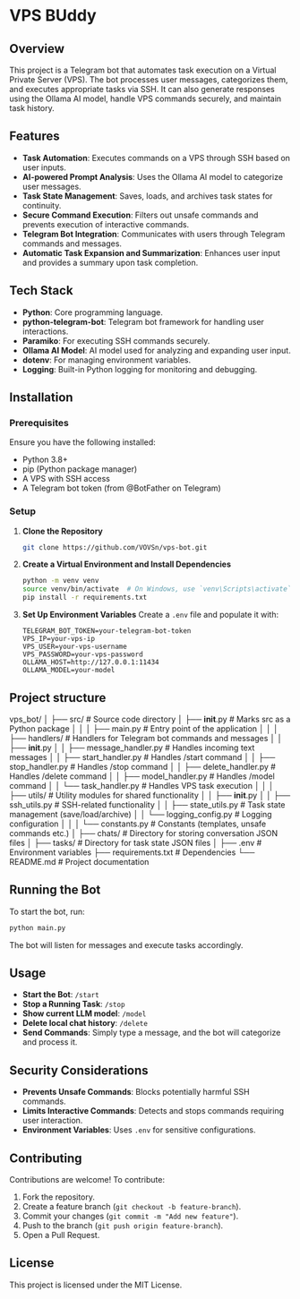 # VPS BUddy

## Overview
This project is a Telegram bot that automates task execution on a Virtual Private Server (VPS). The bot processes user messages, categorizes them, and executes appropriate tasks via SSH. It can also generate responses using the Ollama AI model, handle VPS commands securely, and maintain task history.

## Features
- **Task Automation**: Executes commands on a VPS through SSH based on user inputs.
- **AI-powered Prompt Analysis**: Uses the Ollama AI model to categorize user messages.
- **Task State Management**: Saves, loads, and archives task states for continuity.
- **Secure Command Execution**: Filters out unsafe commands and prevents execution of interactive commands.
- **Telegram Bot Integration**: Communicates with users through Telegram commands and messages.
- **Automatic Task Expansion and Summarization**: Enhances user input and provides a summary upon task completion.

## Tech Stack
- **Python**: Core programming language.
- **python-telegram-bot**: Telegram bot framework for handling user interactions.
- **Paramiko**: For executing SSH commands securely.
- **Ollama AI Model**: AI model used for analyzing and expanding user input.
- **dotenv**: For managing environment variables.
- **Logging**: Built-in Python logging for monitoring and debugging.

## Installation

### Prerequisites
Ensure you have the following installed:
- Python 3.8+
- pip (Python package manager)
- A VPS with SSH access
- A Telegram bot token (from @BotFather on Telegram)

### Setup

1. **Clone the Repository**
   ```sh
   git clone https://github.com/VOVSn/vps-bot.git
   ```
2. **Create a Virtual Environment and Install Dependencies**
   ```sh
   python -m venv venv
   source venv/bin/activate  # On Windows, use `venv\Scripts\activate`
   pip install -r requirements.txt
   ```
3. **Set Up Environment Variables**
   Create a `.env` file and populate it with:
   ```env
   TELEGRAM_BOT_TOKEN=your-telegram-bot-token
   VPS_IP=your-vps-ip
   VPS_USER=your-vps-username
   VPS_PASSWORD=your-vps-password
   OLLAMA_HOST=http://127.0.0.1:11434
   OLLAMA_MODEL=your-model
   ```
   
## Project structure

vps_bot/
│
├── src/                       # Source code directory
│   ├── __init__.py            # Marks src as a Python package
│   │
│   ├── main.py                # Entry point of the application
│   │
│   ├── handlers/              # Handlers for Telegram bot commands and messages
│   │   ├── __init__.py
│   │   ├── message_handler.py # Handles incoming text messages
│   │   ├── start_handler.py   # Handles /start command
│   │   ├── stop_handler.py    # Handles /stop command
│   │   ├── delete_handler.py  # Handles /delete command
│   │   ├── model_handler.py   # Handles /model command
│   │   └── task_handler.py    # Handles VPS task execution
│   │
│   ├── utils/                 # Utility modules for shared functionality
│   │   ├── __init__.py
│   │   ├── ssh_utils.py       # SSH-related functionality
│   │   ├── state_utils.py     # Task state management (save/load/archive)
│   │   └── logging_config.py  # Logging configuration
│   │
│   └── constants.py           # Constants (templates, unsafe commands etc.)
│
├── chats/                     # Directory for storing conversation JSON files
│
├── tasks/                     # Directory for task state JSON files
│
├── .env                       # Environment variables
├── requirements.txt           # Dependencies
└── README.md                  # Project documentation

## Running the Bot
To start the bot, run:
```sh
python main.py
```
The bot will listen for messages and execute tasks accordingly.

## Usage
- **Start the Bot**: `/start`
- **Stop a Running Task**: `/stop`
- **Show current LLM model**: `/model`
- **Delete local chat history**: `/delete`
- **Send Commands**: Simply type a message, 
     and the bot will categorize and process it.


## Security Considerations
- **Prevents Unsafe Commands**: Blocks potentially harmful SSH commands.
- **Limits Interactive Commands**: Detects and stops commands
    requiring user interaction.
- **Environment Variables**: Uses `.env` for sensitive configurations.

## Contributing
Contributions are welcome! To contribute:
1. Fork the repository.
2. Create a feature branch (`git checkout -b feature-branch`).
3. Commit your changes (`git commit -m "Add new feature"`).
4. Push to the branch (`git push origin feature-branch`).
5. Open a Pull Request.

## License
This project is licensed under the MIT License.
